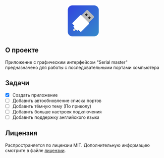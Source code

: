 <!-- PROJECT LOGO -->
<br />
<div align="center">
  <a href="https://github.com/othneildrew/Best-README-Template">
    <img src=".idea/icon.svg" alt="" width="100" height="100">
  </a>


  <!--<h1>Locator viewer</h1>-->
</div>
<!--
  <p align="center">
    An application for viewing data from rangefinders made with Arduino.
</p>
  <p>
    <br />
    <a href="https://github.com/othneildrew/Best-README-Template">Скачать установщик</a>
    ·
    <a href="https://github.com/othneildrew/Best-README-Template/issues/new?labels=bug&template=bug-report---.md">Сообщить об ошибке</a>
    ·
    <a href="https://github.com/othneildrew/Best-README-Template/issues/new?labels=enhancement&template=feature-request---.md">Пожертвовать</a>
  </p>
</div>


<img alt="Screenshot" src=".idea/screenshot.png"/>
-->

## О проекте
Приложение с графическим интерфейсом "Serial master" предназначено для работы с последовательными портами компьютера

<!--
## Getting Started

This is an example of how you may give instructions on setting up your project locally.
To get a local copy up and running follow these simple example steps.

### Prerequisites

This is an example of how to list things you need to use the software and how to install them.

* npm
  ```sh
  npm install npm@latest -g
  ```

## Установка приложения
Для того, чтобы установить Locator viewer,
скачайте установочный файл [Locator viewer 1.0 - Setup](url: '/dist/Locator viewer 1.0 - Setup.exe') из папки `dist`,
откройте его и следуйте инструкциям для завершения установки.

-->
<!--
## Использование приложения

Use this space to show useful examples of how a project can be used. Additional screenshots, code examples and demos
work well in this space. You may also link to more resources.

_For more examples, please refer to the [Documentation](https://example.com)_
-->


## Задачи

- [x] Создать приложение
- [ ] Добавить автообновление списка портов
- [ ] Добавить тёмную тему (По приколу)
- [ ] Добавить больше настроек подключения
- [ ] Добавить поддержку английского языка

<!--
Смотрите [открытые вопросы](https://github.com/Codeyro/LocatorViewer/issues) чтобы узнать полный список
проблем, вопровов и задач.
-->



<!--
## Contributing

Contributions are what make the open source community such an amazing place to learn, inspire, and create. Any
contributions you make are **greatly appreciated**.

If you have a suggestion that would make this better, please fork the repo and create a pull request. You can also
simply open an issue with the tag "enhancement".
Don't forget to give the project a star! Thanks again!

1. Fork the Project
2. Create your Feature Branch (`git checkout -b feature/AmazingFeature`)
3. Commit your Changes (`git commit -m 'Add some AmazingFeature'`)
4. Push to the Branch (`git push origin feature/AmazingFeature`)
5. Open a Pull Request

<p align="right">(<a href="#readme-top">back to top</a>)</p>
-->


## Лицензия

Распространяется по лицензии MIT. Дополнительную информацию смотрите в файле [лицензии](url: '/LICENCE.txt').

<!--
## Связь

Your Name - [@your_twitter](https://twitter.com/your_username) - email@example.com

Project Link: [https://github.com/your_username/repo_name](https://github.com/your_username/repo_name)

<p align="right">(<a href="#readme-top">back to top</a>)</p>


## Благодарности

Use this space to list resources you find helpful and would like to give credit to. I've included a few of my favorites
to kick things off!

* [Choose an Open Source License](https://choosealicense.com)
* [GitHub Emoji Cheat Sheet](https://www.webpagefx.com/tools/emoji-cheat-sheet)
* [Malven's Flexbox Cheatsheet](https://flexbox.malven.co/)
* [Malven's Grid Cheatsheet](https://grid.malven.co/)
* [Img Shields](https://shields.io)
* [GitHub Pages](https://pages.github.com)
* [Font Awesome](https://fontawesome.com)
* [React Icons](https://react-icons.github.io/react-icons/search)

<p align="right">(<a href="#readme-top">back to top</a>)</p>
-->
